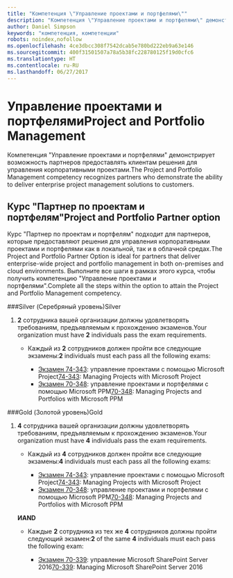 ```yaml
---
title: "Компетенция \"Управление проектами и портфелями\""
description: "Компетенция \"Управление проектами и портфелями\" демонстрирует возможность партнеров предоставлять клиентам решения для управления корпоративными проектами."
author: Daniel Simpson
keywords: "компетенция, компетенции"
robots: noindex,nofollow
ms.openlocfilehash: 4ce3dbcc308f7542dcab5e780bd222eb9a63e146
ms.sourcegitcommit: 400f31501507a78a5b38fc228780125f19d0cfc6
ms.translationtype: HT
ms.contentlocale: ru-RU
ms.lasthandoff: 06/27/2017
---
```

# <a name="project-and-portfolio-management"></a><span data-ttu-id="75615-104">Управление проектами и портфелями</span><span class="sxs-lookup"><span data-stu-id="75615-104">Project and Portfolio Management</span></span> 
<span data-ttu-id="75615-105">Компетенция "Управление проектами и портфелями" демонстрирует возможность партнеров предоставлять клиентам решения для управления корпоративными проектами.</span><span class="sxs-lookup"><span data-stu-id="75615-105">The Project and Portfolio Management competency recognizes partners who demonstrate the ability to deliver enterprise project management solutions to customers.</span></span>

## <a name="project-and-portfolio-partner-option"></a><span data-ttu-id="75615-106">Курс "Партнер по проектам и портфелям"</span><span class="sxs-lookup"><span data-stu-id="75615-106">Project and Portfolio Partner option</span></span>
<span data-ttu-id="75615-107">Курс "Партнер по проектам и портфелям" подходит для партнеров, которые предоставляют решения для управления корпоративными проектами и портфелями как в локальной, так и в облачной средах.</span><span class="sxs-lookup"><span data-stu-id="75615-107">The Project and Portfolio Partner Option is ideal for partners that deliver enterprise-wide project and portfolio management in both on-premises and cloud environments.</span></span> <span data-ttu-id="75615-108">Выполните все шаги в рамках этого курса, чтобы получить компетенцию "Управление проектами и портфелями".</span><span class="sxs-lookup"><span data-stu-id="75615-108">Complete all the steps within the option to attain the Project and Portfolio Management competency.</span></span>

###<a name="silver"></a><span data-ttu-id="75615-109">Silver (Серебряный уровень)</span><span class="sxs-lookup"><span data-stu-id="75615-109">Silver</span></span>
1. <span data-ttu-id="75615-110">**2** сотрудника вашей организации должны удовлетворять требованиям, предъявляемым к прохождению экзаменов.</span><span class="sxs-lookup"><span data-stu-id="75615-110">Your organization must have **2** individuals pass the exam requirements.</span></span>

    - <span data-ttu-id="75615-111">Каждый из **2** сотрудников должен пройти все следующие экзамены:</span><span class="sxs-lookup"><span data-stu-id="75615-111">**2** individuals must each pass all the following exams:</span></span>

        * <span data-ttu-id="75615-112">[Экзамен 74-343](https://www.microsoft.com/en-us/learning/exam-74-343.aspx): управление проектами с помощью Microsoft Project</span><span class="sxs-lookup"><span data-stu-id="75615-112">[74-343](https://www.microsoft.com/en-us/learning/exam-74-343.aspx): Managing Projects with Microsoft Project</span></span>
        * <span data-ttu-id="75615-113">[Экзамен 70-348](https://www.microsoft.com/en-us/learning/exam-70-348.aspx): управление проектами и портфелями с помощью Microsoft PPM</span><span class="sxs-lookup"><span data-stu-id="75615-113">[70-348](https://www.microsoft.com/en-us/learning/exam-70-348.aspx): Managing Projects and Portfolios with Microsoft PPM</span></span>

###<a name="gold"></a><span data-ttu-id="75615-114">Gold (Золотой уровень)</span><span class="sxs-lookup"><span data-stu-id="75615-114">Gold</span></span>
1. <span data-ttu-id="75615-115">**4** сотрудника вашей организации должны удовлетворять требованиям, предъявляемым к прохождению экзаменов.</span><span class="sxs-lookup"><span data-stu-id="75615-115">Your organization must have **4** individuals pass the exam requirements.</span></span>

    - <span data-ttu-id="75615-116">Каждый из **4** сотрудников должен пройти все следующие экзамены:</span><span class="sxs-lookup"><span data-stu-id="75615-116">**4** individuals must each pass all the following exams:</span></span>

        * <span data-ttu-id="75615-117">[Экзамен 74-343](https://www.microsoft.com/en-us/learning/exam-74-343.aspx): управление проектами с помощью Microsoft Project</span><span class="sxs-lookup"><span data-stu-id="75615-117">[74-343](https://www.microsoft.com/en-us/learning/exam-74-343.aspx): Managing Projects with Microsoft Project</span></span>
        * <span data-ttu-id="75615-118">[Экзамен 70-348](https://www.microsoft.com/en-us/learning/exam-70-348.aspx): управление проектами и портфелями с помощью Microsoft PPM</span><span class="sxs-lookup"><span data-stu-id="75615-118">[70-348](https://www.microsoft.com/en-us/learning/exam-70-348.aspx): Managing Projects and Portfolios with Microsoft PPM</span></span>

    **<span data-ttu-id="75615-119">И</span><span class="sxs-lookup"><span data-stu-id="75615-119">AND</span></span>** 

    - <span data-ttu-id="75615-120">Каждые **2** сотрудника из тех же **4** сотрудников должны пройти следующий экзамен:</span><span class="sxs-lookup"><span data-stu-id="75615-120">**2** of the same **4** individuals must each pass the following exam:</span></span>

        *  <span data-ttu-id="75615-121">[Экзамен 70-339](https://www.microsoft.com/en-us/learning/exam-70-339.aspx): управление Microsoft SharePoint Server 2016</span><span class="sxs-lookup"><span data-stu-id="75615-121">[70-339](https://www.microsoft.com/en-us/learning/exam-70-339.aspx): Managing Microsoft SharePoint Server 2016</span></span>
